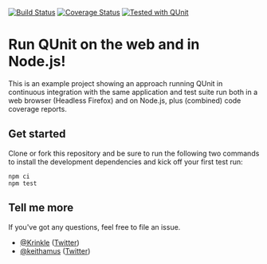 [![Build Status](https://github.com/Krinkle/example-node-and-browser-qunit-ci/actions/workflows/CI.yml/badge.svg?event=push)](https://github.com/Krinkle/example-node-and-browser-qunit-ci/actions/workflows/CI.yml)
[![Coverage Status](https://coveralls.io/repos/github/Krinkle/example-node-and-browser-qunit-ci/badge.svg?branch=main)](https://coveralls.io/github/Krinkle/example-node-and-browser-qunit-ci?branch=main)
[![Tested with QUnit](https://img.shields.io/badge/tested_with-qunit-9c3493.svg)](https://qunitjs.com/)

# Run QUnit on the web and in Node.js!

This is an example project showing an approach running QUnit in continuous integration
with the same application and test suite run both in a web browser (Headless Firefox) and
on Node.js, plus (combined) code coverage reports.

## Get started

Clone or fork this repository and be sure to run the following two commands to
install the development dependencies and kick off your first test run:

```
npm ci
npm test
```

## Tell me more

If you've got any questions, feel free to file an issue.

* [@Krinkle](https://github.com/Krinkle) ([Twitter](https://twitter.com/TimoTijhof))
* [@keithamus](https://github.com/keithamus) ([Twitter](https://twitter.com/keithamus))
